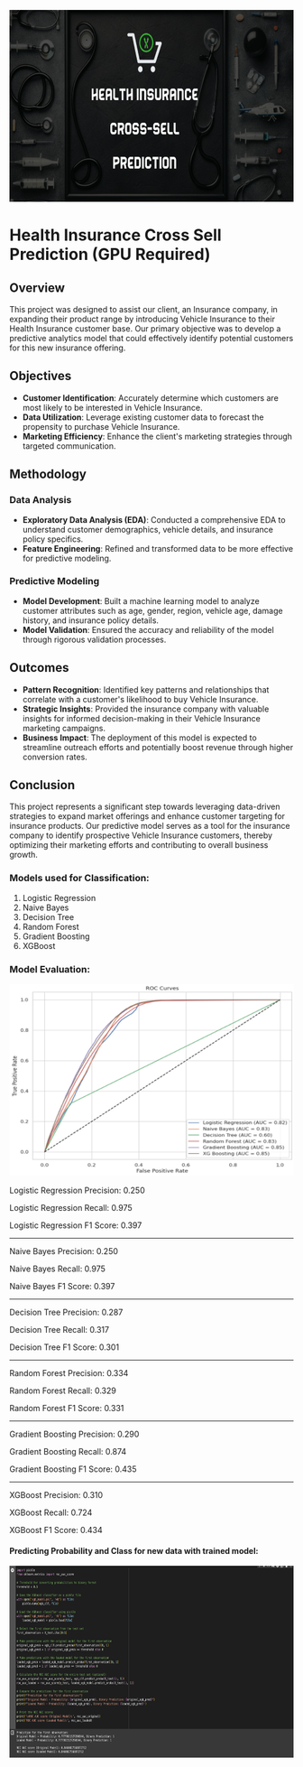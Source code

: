 <p align="center" >
  <img src="https://github.com/Tahascommit/Health_Insurance_Cross_Sell_Prediction/blob/bc7807b3ece22fa82722d3f57c6c0883e6155624/assets/Health-cross-sell.png" width="703" height="340">
</p >


# Health Insurance Cross Sell Prediction (GPU Required)

Overview
--------

This project was designed to assist our client, an Insurance company, in expanding their product range by introducing Vehicle Insurance to their Health Insurance customer base. Our primary objective was to develop a predictive analytics model that could effectively identify potential customers for this new insurance offering.

Objectives
----------

*   **Customer Identification**: Accurately determine which customers are most likely to be interested in Vehicle Insurance.
*   **Data Utilization**: Leverage existing customer data to forecast the propensity to purchase Vehicle Insurance.
*   **Marketing Efficiency**: Enhance the client's marketing strategies through targeted communication.

Methodology
-----------

### Data Analysis

*   **Exploratory Data Analysis (EDA)**: Conducted a comprehensive EDA to understand customer demographics, vehicle details, and insurance policy specifics.
*   **Feature Engineering**: Refined and transformed data to be more effective for predictive modeling.

### Predictive Modeling

*   **Model Development**: Built a machine learning model to analyze customer attributes such as age, gender, region, vehicle age, damage history, and insurance policy details.
*   **Model Validation**: Ensured the accuracy and reliability of the model through rigorous validation processes.

Outcomes
--------

*   **Pattern Recognition**: Identified key patterns and relationships that correlate with a customer's likelihood to buy Vehicle Insurance.
*   **Strategic Insights**: Provided the insurance company with valuable insights for informed decision-making in their Vehicle Insurance marketing campaigns.
*   **Business Impact**: The deployment of this model is expected to streamline outreach efforts and potentially boost revenue through higher conversion rates.

Conclusion
----------

This project represents a significant step towards leveraging data-driven strategies to expand market offerings and enhance customer targeting for insurance products. Our predictive model serves as a tool for the insurance company to identify prospective Vehicle Insurance customers, thereby optimizing their marketing efforts and contributing to overall business growth.

### Models used for Classification:

1. Logistic Regression
2. Naive Bayes
3. Decision Tree
4. Random Forest
5. Gradient Boosting
6. XGBoost

### Model Evaluation:
<p>
  <img src="https://github.com/Tahascommit/Health_Insurance_Cross_Sell_Prediction/blob/78bf96ce69f8cb662d9a35c5ba612065f9c1e0a6/assets/ROC_AUC_All_Models.png" width="703" height="340">
</p>


Logistic Regression Precision: 0.250

Logistic Regression Recall: 0.975

Logistic Regression F1 Score: 0.397

-------------------------------------
Naive Bayes Precision: 0.250

Naive Bayes Recall: 0.975

Naive Bayes F1 Score: 0.397

--------------------------------------
Decision Tree Precision: 0.287

Decision Tree Recall: 0.317

Decision Tree F1 Score: 0.301

---------------------------------------
Random Forest Precision: 0.334

Random Forest Recall: 0.329

Random Forest F1 Score: 0.331

----------------------------------------
Gradient Boosting Precision: 0.290

Gradient Boosting Recall: 0.874

Gradient Boosting F1 Score: 0.435

-----------------------------------------
XGBoost Precision: 0.310

XGBoost Recall: 0.724

XGBoost F1 Score: 0.434

#### Predicting Probability and Class for new data with trained model:

<img src="https://github.com/Tahascommit/Health_Insurance_Cross_Sell_Prediction/blob/0aa6d00d5016c2fc62ac748b5335c4c9d1b5d60d/assets/Predicting_probs_Binary.png" width="703" height="340">
